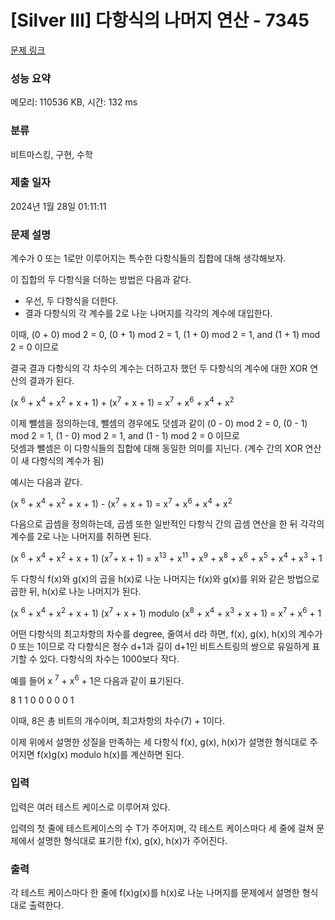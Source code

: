 # [Silver III] 다항식의 나머지 연산 - 7345 

[문제 링크](https://www.acmicpc.net/problem/7345) 

### 성능 요약

메모리: 110536 KB, 시간: 132 ms

### 분류

비트마스킹, 구현, 수학

### 제출 일자

2024년 1월 28일 01:11:11

### 문제 설명

<p>계수가 0 또는 1로만 이루어지는 특수한 다항식들의 집합에 대해 생각해보자.</p>

<p>이 집합의 두 다항식을 더하는 방법은 다음과 같다.</p>

<ul>
	<li>우선, 두 다항식을 더한다.</li>
	<li>결과 다항식의 각 계수를 2로 나눈 나머지를 각각의 계수에 대입한다.</li>
</ul>

<p>이때, (0 + 0) mod 2 = 0, (0 + 1) mod 2 = 1, (1 + 0) mod 2 = 1, and (1 + 1) mod 2 = 0 이므로</p>

<p>결국 결과 다항식의 각 차수의 계수는 더하고자 했던 두 다항식의 계수에 대한 XOR 연산의 결과가 된다.</p>

<p>(x <sup>6</sup> + x<sup>4</sup> + x<sup>2</sup> + x + 1) + (x<sup>7</sup> + x + 1) = x<sup>7</sup> + x<sup>6</sup> + x<sup>4</sup> + x<sup>2</sup></p>

<p>이제 뺄셈을 정의하는데, 뺄셈의 경우에도 덧셈과 같이 (0 - 0) mod 2 = 0, (0 - 1) mod 2 = 1, (1 - 0) mod 2 = 1, and (1 - 1) mod 2 = 0 이므로<br>
덧셈과 뺄셈은 이 다항식들의 집합에 대해 동일한 의미를 지닌다. (계수 간의 XOR 연산이 새 다항식의 계수가 됨)</p>

<p>예시는 다음과 같다.</p>

<p>(x <sup>6</sup> + x<sup>4</sup> + x<sup>2</sup> + x + 1) - (x<sup>7</sup> + x + 1) = x<sup>7</sup> + x<sup>6</sup> + x<sup>4</sup> + x<sup>2</sup></p>

<p>다음으로 곱셈을 정의하는데, 곱셈 또한 일반적인 다항식 간의 곱셈 연산을 한 뒤 각각의 계수를 2로 나눈 나머지를 취하면 된다.</p>

<p>(x <sup>6</sup> + x<sup>4</sup> + x<sup>2</sup> + x + 1) (x<sup>7</sup>+ x + 1) = x<sup>13</sup> + x<sup>11</sup> + x<sup>9</sup> + x<sup>8</sup> + x<sup>6</sup> + x<sup>5</sup> + x<sup>4</sup> + x<sup>3</sup> + 1</p>

<p>두 다항식 f(x)와 g(x)의 곱을 h(x)로 나눈 나머지는 f(x)와 g(x)를 위와 같은 방법으로 곱한 뒤, h(x)로 나눈 나머지가 된다.</p>

<p>(x <sup>6</sup> + x<sup>4</sup> + x<sup>2</sup> + x + 1) (x<sup>7</sup> + x + 1) modulo (x<sup>8</sup> + x<sup>4</sup> + x<sup>3</sup> + x + 1) = x<sup>7</sup> + x<sup>6</sup> + 1</p>

<p>어떤 다항식의 최고차항의 차수를 degree, 줄여서 d라 하면, f(x), g(x), h(x)의 계수가 0 또는 1이므로 각 다항식은 정수 d+1과 길이 d+1인 비트스트링의 쌍으로 유일하게 표기할 수 있다. 다항식의 차수는 1000보다 작다.</p>

<p>예를 들어 x <sup>7</sup> + x<sup>6</sup> + 1은 다음과 같이 표기된다.</p>

<p>8 1 1 0 0 0 0 0 1</p>

<p>이때, 8은 총 비트의 개수이며, 최고차항의 차수(7) + 1이다.</p>

<p>이제 위에서 설명한 성질을 만족하는 세 다항식 f(x), g(x), h(x)가 설명한 형식대로 주어지면 f(x)g(x) modulo h(x)를 계산하면 된다.</p>

### 입력 

 <p>입력은 여러 테스트 케이스로 이루어져 있다.</p>

<p>입력의 첫 줄에 테스트케이스의 수 T가 주어지며, 각 테스트 케이스마다 세 줄에 걸쳐 문제에서 설명한 형식대로 표기한 f(x), g(x), h(x)가 주어진다.</p>

### 출력 

 <p>각 테스트 케이스마다 한 줄에 f(x)g(x)를 h(x)로 나눈 나머지를 문제에서 설명한 형식대로 출력한다.</p>

